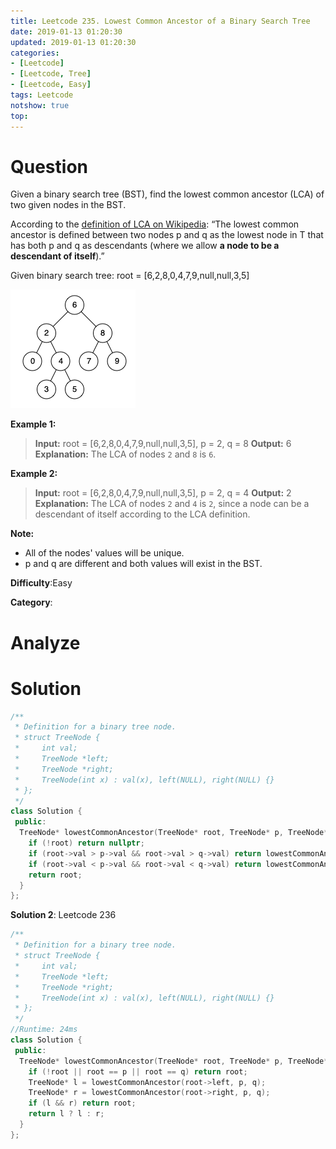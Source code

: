 ```yaml
---
title: Leetcode 235. Lowest Common Ancestor of a Binary Search Tree
date: 2019-01-13 01:20:30
updated: 2019-01-13 01:20:30
categories: 
- [Leetcode]
- [Leetcode, Tree]
- [Leetcode, Easy]
tags: Leetcode
notshow: true
top:
---
```


# Question

Given a binary search tree (BST), find the lowest common ancestor (LCA) of two given nodes in the BST.

According to the  [definition of LCA on Wikipedia](https://en.wikipedia.org/wiki/Lowest_common_ancestor): “The lowest common ancestor is defined between two nodes p and q as the lowest node in T that has both p and q as descendants (where we allow  **a node to be a descendant of itself**).”

Given binary search tree: root = [6,2,8,0,4,7,9,null,null,3,5]

![](/images/in-post/2019-01-13-Leetcode-235-Lowest-Common-Ancestor-of-a-Binary-Search-Tree/2019-01-13-01-22-08.png)

**Example 1:**

> **Input:** root = [6,2,8,0,4,7,9,null,null,3,5], p = 2, q = 8
> **Output:** 6
> **Explanation:** The LCA of nodes `2` and `8` is `6`.

**Example 2:**

> **Input:** root = [6,2,8,0,4,7,9,null,null,3,5], p = 2, q = 4
> **Output:** 2
> **Explanation:** The LCA of nodes `2` and `4` is `2`, since a node can be a descendant of itself according to the LCA definition.

**Note:**

- All of the nodes' values will be unique.
- p and q are different and both values will exist in the BST.

**Difficulty**:Easy

**Category**:

<!-- more -->

# Analyze

# Solution

<!-- TODO:You don't need to deal with the values. You can only use the point to make decision. -->

```cpp
/**
 * Definition for a binary tree node.
 * struct TreeNode {
 *     int val;
 *     TreeNode *left;
 *     TreeNode *right;
 *     TreeNode(int x) : val(x), left(NULL), right(NULL) {}
 * };
 */
class Solution {
 public:
  TreeNode* lowestCommonAncestor(TreeNode* root, TreeNode* p, TreeNode* q) {
    if (!root) return nullptr;
    if (root->val > p->val && root->val > q->val) return lowestCommonAncestor(root->left, p, q);
    if (root->val < p->val && root->val < q->val) return lowestCommonAncestor(root->right, p, q);
    return root;
  }
};
```

**Solution 2**: Leetcode 236

```cpp
/**
 * Definition for a binary tree node.
 * struct TreeNode {
 *     int val;
 *     TreeNode *left;
 *     TreeNode *right;
 *     TreeNode(int x) : val(x), left(NULL), right(NULL) {}
 * };
 */
//Runtime: 24ms
class Solution {
 public:
  TreeNode* lowestCommonAncestor(TreeNode* root, TreeNode* p, TreeNode* q) {
    if (!root || root == p || root == q) return root;
    TreeNode* l = lowestCommonAncestor(root->left, p, q);
    TreeNode* r = lowestCommonAncestor(root->right, p, q);
    if (l && r) return root;
    return l ? l : r;
  }
};
```



